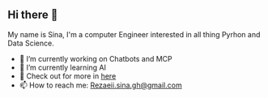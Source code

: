 ## Hi there 👋

My name is Sina, I'm a computer Engineer interested in all thing Pyrhon and Data Science.

- 🔭 I’m currently working on Chatbots and MCP
- 🌱 I’m currently learning AI
- 💬 Check out for more in [here](https://www.linkedin.com/in/sina-rez/)
- 📫 How to reach me: Rezaeii.sina.gh@gmail.com


<!--
**Sina-Rezaeii/Sina-Rezaeii** is a ✨ _special_ ✨ repository because its `README.md` (this file) appears on your GitHub profile.

Here are some ideas to get you started:

- 🔭 I’m currently working on ...
- 🌱 I’m currently learning ...
- 👯 I’m looking to collaborate on ...
- 🤔 I’m looking for help with ...
- 💬 Ask me about ...
- 📫 How to reach me: ...
- 😄 Pronouns: ...
- ⚡ Fun fact: ...
-->
